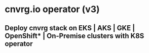 # cnvrg.io operator (v3)
## Deploy cnvrg stack on EKS | AKS | GKE | OpenShift* | On-Premise clusters with K8S operator
